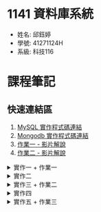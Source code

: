 # 1141 資料庫系統
- 姓名: 邱鈺婷
- 學號: 41271124H
- 系級: 科技116

# 課程筆記
## 快速連結區
1. [MySQL 實作程式碼連結](https://github.com/MocuAcqu/1141DB/tree/main/ex.1)
2. [Mongodb 實作程式碼連結](https://github.com/MocuAcqu/1141DB/tree/main/ex.2)
3. [作業一 - 影片解說](https://youtu.be/GURVYD-b9EQ?si=pIod6bg15WtA4c0h)
4. [作業二 - 影片解說](https://www.youtube.com/watch?v=av6wAkeqLvA)

<details>
<summary>實作一 + 作業一</summary>

## 一、實作一 + 作業一
<img src="https://github.com/MocuAcqu/1141DB/blob/main/readme_images/ex.1_1.png" width="500">

- 安裝環境: Flask、MySQL
- 安裝資訊可參考: 安裝 [Flask](https://flask.palletsprojects.com/en/stable/installation/#install-flask)、[MySQL](https://dev.mysql.com/downloads/installer/)
- 實作說明
  
  課堂實作希望嘗試將 Flask 和 MySQL 結合。我製作了一個簡易「留言板」，其中，實際操作一次資料庫 table 建立的過程，並串接到 flask。用簡易的前端介面，讓使用者可以輸入「姓名」、「留言內容」，並從資料庫抓取資料顯示在介面下方。
  
  - 重點安裝: `from flask_mysqldb import MySQL`
  
- 作業要求
  1. Create a table in MySQL (CREATE TABLE).
  2. Build an Insert web page that allows you to input a record from the web.
  3. Ensure that the inserted data is visible in the MySQL database.

- 作業影片說明: https://youtu.be/GURVYD-b9EQ?si=pIod6bg15WtA4c0h

重要程式碼 (連接 Flask + MySQL 的關鍵)
```
# 主頁路由，同時處理顯示留言 (GET) 和新增留言 (POST)
@app.route('/', methods=['GET', 'POST'])
def index():
    if 'user_id' not in session:
        flash('請先登入才能查看或發表留言', 'warning')
        return redirect(url_for('login'))

    #新增留言
    if request.method == 'POST':
        content = request.form['content']
        user_id = session['user_id'] # 從 session 獲取當前登入的使用者 ID

        if not content:
            flash('留言內容不可為空！', 'danger')
        else:
            cur = mysql.connection.cursor()
            cur.execute("INSERT INTO messages(content, user_id) VALUES(%s, %s)", (content, user_id))
            mysql.connection.commit()
            cur.close()
            flash('留言成功！', 'success')
        
        return redirect(url_for('index'))
    
    # 在網頁上顯示留言
    cur = mysql.connection.cursor()
    cur.execute("""
        SELECT m.id, m.content, m.created_at, u.username, u.id AS user_id
        FROM messages AS m
        JOIN users AS u ON m.user_id = u.id
        ORDER BY m.created_at DESC
    """)
    messages = cur.fetchall()
    cur.close()

    return render_template('index.html', messages=messages)

```
- 資料結構

  ```
  my-flask-app/
  ├── app.py   
  └── templates/
      └── index.html 
  ```
- 啟動方式
  ```
  .venv\Scripts\activate
  python app.py
  ```

</details>

<details>
<summary>實作二</summary>
  
## 二、實作二

|<img src="https://github.com/MocuAcqu/1141DB/blob/main/readme_images/ex.1_2.png" width="500">|<img src="https://github.com/MocuAcqu/1141DB/blob/main/readme_images/ex.1_3.png" width="500">|<img src="https://github.com/MocuAcqu/1141DB/blob/main/readme_images/ex.1_4.png" width="500">|
|:--:|:--:|:--:|

- 實作說明
  
  接續實作一，這次把重點放在 `Use SELECT with a conditional filter, sort, and join. (Read)` ，我延伸製作了使用者登入/註冊介面。

- 資料結構
```
my-flask-app/
├── app.py
└── templates/
    ├── index.html     # 主頁 (顯示留言)
    ├── login.html     # 登入頁面
    ├── register.html  # 註冊頁面
    └── layout.html 
```
</details>

<details>
<summary>實作三 + 作業二</summary>
  
## 三、實作三 + 作業二
|<img src="https://github.com/MocuAcqu/1141DB/blob/main/readme_images/ex.1_5.png" width="500">|<img src="https://github.com/MocuAcqu/1141DB/blob/main/readme_images/ex.1_6.png" width="500">|
|:--:|:--:|

- 實作說明: 完成 CRUD

  基於前面的實作，我增加了 Update 修改(更新)資料的功能，以及 Delete 刪除資料的功能。同時，我也增加了 CSS 去美化這個留言板。並且為了使用到三個 table，我增加了劉由「回覆」功能，增加一個 comments 的 table 去紀錄使用者的回覆。

- 作業要求:
  1. Connecting your Python Flask application to MySQL
  2. Adding data to the MySQL database
  3. Draw an ERD model that includes three tables
  4. Ensure that these three tables contain at least one type of JOIN operation
  5. Implement full CRUD functionality (Create, Read, Update, Delete) for the tables.
     
- 解說影片: https://www.youtube.com/watch?v=av6wAkeqLvA
- 資料結構
```
my-flask-app/
├── static/
│   └── css/
│       └── style.css 
├── templates/
│   ├── index.html
│   ├── layout.html
│   ├── login.html
│   ├── register.html
│   └── profile.html
└── app.py
```

---

- ERD
<img src="https://github.com/MocuAcqu/1141DB/blob/main/readme_images/ex.1_ERD.png" width="500">

1. users: 代表註冊此系統的使用者。每一筆記錄就是一個獨立的使用者帳號。
    - id: 主鍵 (Primary Key, PK)，用底線標示。它是每個使用者的唯一識別碼，絕不重複。
    - username, email, password: 使用者的基本資料。
    - registered_at: 記錄使用者註冊時間的時間戳。
    
2. messages: 代表使用者發表的主留言。每一筆記錄就是一則獨立的留言。
    - id: 主鍵 (PK)，每則主留言的唯一識別碼。
    - content, created_at: 留言的內容和發表時間。
    - fk: user_id: 外鍵 (Foreign Key, FK)。這個欄位儲存了發表此留言的使用者 ID，它參照到 users 表的 id 欄位。

3. comments: 代表針對主留言的回覆。每一筆記錄就是一則回覆。
    - id: 主鍵 (PK)，每則回覆的唯一識別碼。
    - content, created_at: 回覆的內容和發表時間。
    - fk: user_id: 外鍵 (FK)。記錄了發表此回覆的使用者 ID，參照到 users 表的 id。
    - fk: message_id: 外鍵 (FK)。記錄了這則回覆是針對哪一則主留言的，參照到 messages 表的 id。

---

- CRUD 對應內容
  #### 【C - Create (新增)】
  - 使用者註冊 (/register)：將新的使用者名稱、Email 和密碼 INSERT 到 users 表中。
  - 發表新留言 (主頁 /)：將留言內容和當前登入者的 user_id INSERT 到 messages 表中。
  - 新增回覆 (/add_comment)：將留言內容、被留言的 message_id、user_id INSERT 到 comments 表中。
  
  #### 【R - Read (讀取)】
  - 顯示所有留言 (主頁 /)：首先 SELECT 所有留言，並 JOIN users 表來獲得留言者的 username，ORDER BY 發表時間來顯示。再來 SELECT 所有回覆，JOIN users 表來獲得留言者的 username。
  - 登入驗證 (/login)：SELECT 使用者資料 WHERE username 符合輸入值，以比對密碼。
  - 顯示個人資料頁 (/profile)：讀取當前使用者的名稱與 email。
  
  #### 【U - Update (更新)】
  - 修改個人資料 (/profile)：UPDATE users 表，SET 新的 username 和 email，WHERE id 等於當前登入者的 user_id。
  
  #### 【D - Delete (刪除)】
  - 刪除自己的留言 (/delete_message/...)：DELETE FROM messages WHERE id 等於指定的 message_id，並且在執行前先驗證操作者是否為留言者。

</details>

<details>
<summary>實作四</summary>
  
  ## 四、實作四
  <img src="https://github.com/MocuAcqu/1141DB/blob/main/readme_images/ex.2_1.png" width="500">

  
- 安裝環境: Mongodb
- 安裝資訊可參考: [Mongodb](https://www.mongodb.com/try/download/community)
- 實作說明:
  
   課堂實作希望嘗試將 Flask 和 Mongodb 結合。我製作了一個「活動排隊系統」，首先在使用者登入/註冊的部分，除了基本資訊，還需要選擇身分是參加者、活動方，如果使用者是活動方，可以輸入要開放排對等號的活動，包含(活動名稱、簡述、時間、地點)，該活動除了會顯示在註冊活動的活動方介面，也會顯示在所有參加者的介面。

  - 重點安裝: `pip install Flask Flask-PyMongo`
- 啟動方式:
  ```
  venv\Scripts\activate
  python app.py
  ```
</details>

<details>
<summary>實作五 + 作業三</summary>
  
 ## 五、實作五 + 作業三
  
  <img src="https://github.com/MocuAcqu/1141DB/blob/main/readme_images/ex.2_2.png" width="500">

- 實作說明:
  
   基於活動方登記活動的部分，我們藉由 `insert_many()` 去增加「批次新增」、「csv 新增」的功能。並使用 render 部屬上雲端，獲得一個可公開存取的線上連結。

  - render 操作可參考: https://render.com/docs/deploy-mongodb

- 作業要求:
  1. Build a New Database with a User Interface for Multiple Data Entry
  2. 部屬上 Render

- 解說影片: (預期放影片)
- Render 部屬連結: https://one141db-event-queue.onrender.com
- 資料結構
```
my-flask-app/
├── templates/
│   ├── base.html
│   ├── logout.html
│   ├── login.html
│   ├── register.html
│   └── profile.html
└── app.py
```
</details>
